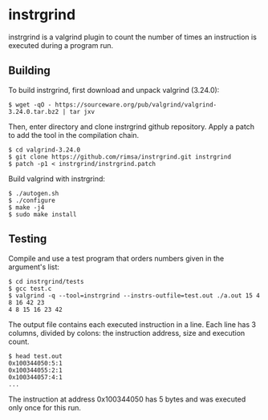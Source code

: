 # instrgrind

instrgrind is a valgrind plugin to count the number of times an instruction
is executed during a program run.

## Building

To build instrgrind, first download and unpack valgrind (3.24.0):

    $ wget -qO - https://sourceware.org/pub/valgrind/valgrind-3.24.0.tar.bz2 | tar jxv

Then, enter directory and clone instrgrind github repository.
Apply a patch to add the tool in the compilation chain.

    $ cd valgrind-3.24.0
    $ git clone https://github.com/rimsa/instrgrind.git instrgrind
    $ patch -p1 < instrgrind/instrgrind.patch

Build valgrind with instrgrind:

    $ ./autogen.sh
    $ ./configure
    $ make -j4
    $ sudo make install

## Testing

Compile and use a test program that orders numbers given in the argument's list:

    $ cd instrgrind/tests
    $ gcc test.c
    $ valgrind -q --tool=instrgrind --instrs-outfile=test.out ./a.out 15 4 8 16 42 23
    4 8 15 16 23 42

The output file contains each executed instruction in a line.
Each line has 3 columns, divided by colons: the instruction address, size and execution count.

    $ head test.out
    0x100344050:5:1
    0x100344055:2:1
    0x100344057:4:1
    ...

The instruction at address 0x100344050 has 5 bytes and was executed only once for this run.
